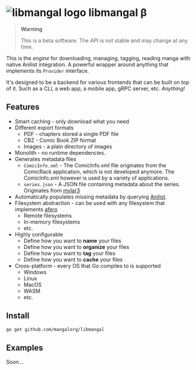 # ![libmangal logo] libmangal β

> **Warning**
> 
> This is a beta software. The API is not stable and may change at any time.

This is the *engine* for downloading, managing, tagging, reading manga
with native Anilist integration. A powerful wrapper around
anything that implements its `Provider` interface.

It's designed to be a backend for various frontends that 
can be built on top of it.
Such as a CLI, a web app, a mobile app, gRPC server, etc. *Anything!*

## Features

- Smart caching - only download what you need
- Different export formats
  - PDF - chapters stored a single PDF file
  - CBZ - Comic Book ZIP format
  - Images - a plain directory of images
- Monolith - no runtime dependencies. 
- Generates metadata files
  - `ComicInfo.xml` - The ComicInfo.xml file originates from the ComicRack application, which is not developed anymore. The ComicInfo.xml however is used by a variety of applications.
  - `series.json` - A JSON file containing metadata about the series. Originates from [mylar3](https://github.com/mylar3/mylar3)
- Automatically populates missing metadata by querying [Anilist](https://anilist.co).
- Filesystem abstraction - can be used with any filesystem that implements [afero](https://github.com/spf13/afero)
    - Remote filesystems
    - In-memory filesystems
    - etc.
- Highly configurable
    - Define how you want to **name** your files
    - Define how you want to **organize** your files
    - Define how you want to **tag** your files
    - Define how you want to **cache** your files
- Cross-platform - every OS that Go compiles to is supported
    - Windows
    - Linux
    - MacOS
    - WASM
    - etc.

## Install

```bash
go get github.com/mangalorg/libmangal
```

## Examples

Soon...

[libmangal logo]: https://github.com/mangalorg/libmangal/assets/62389790/1438a6c4-9651-4071-8e46-d28b32a57250
